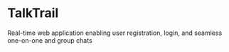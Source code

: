 # TalkTrail
Real-time web application enabling user registration, login, and seamless one-on-one and group chats
